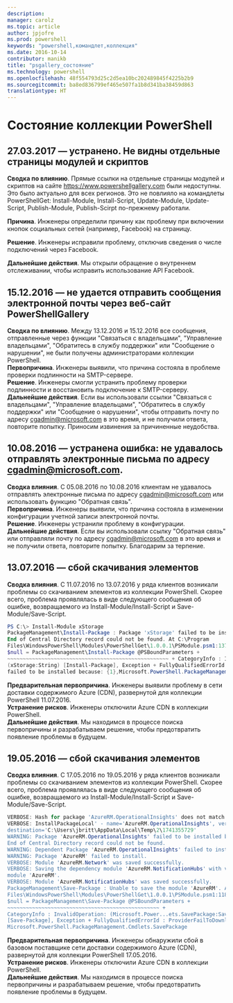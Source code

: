 ```yaml
---
description: 
manager: carolz
ms.topic: article
author: jpjofre
ms.prod: powershell
keywords: "powershell,командлет,коллекция"
ms.date: 2016-10-14
contributor: manikb
title: "psgallery_состояние"
ms.technology: powershell
ms.openlocfilehash: 48f554793d25c2d5ea10bc202489845f4225b2b9
ms.sourcegitcommit: ba8ed836799ef465e507fa1b8d341ba38459d863
translationtype: HT
---
```

<a name="powershell-gallery-status"></a>Состояние коллекции PowerShell
=========================

## <a name="03272017---resolved-unable-to-see-individual-module-and-script-pages"></a>27.03.2017 — устранено. Не видны отдельные страницы модулей и скриптов

__Сводка по влиянию__. Прямые ссылки на отдельные страницы модулей и скриптов на сайте https://www.powershellgallery.com были недоступны. Это было актуально для всех регионов. Это не повлияло на командлеты PowerShellGet: Install-Module, Install-Script, Update-Module, Update-Script, Publish-Module, Publish-Scirpt по-прежнему работали.

__Причина__. Инженеры определили причину как проблему при включении кнопок социальных сетей (например, Facebook) на страницу.  

__Решение__. Инженеры исправили проблему, отключив сведения о числе подключений через Facebook.

__Дальнейшие действия__. Мы открыли обращение о внутреннем отслеживании, чтобы исправить использование API Facebook.

## <a name="12152016---unable-to-send-emails-via-powershellgallery-website"></a>15.12.2016 — не удается отправить сообщения электронной почты через веб-сайт PowerShellGallery

__Сводка по влиянию__. Между 13.12.2016 и 15.12.2016 все сообщения, отправленные через функции "Связаться с владельцами", "Управление владельцами", "Обратитесь в службу поддержки" или "Сообщение о нарушении", не были получены администраторами коллекции PowerShell.  
__Первопричина__. Инженеры выявили, что причина состояла в проблеме проверки подлинности на SMTP-сервере.  
__Решение__. Инженеры смогли устранить проблему проверки подлинности и восстановить подключение к SMTP-серверу.  
__Дальнейшие действия__. Если вы использовали ссылки "Связаться с владельцами", "Управление владельцами", "Обратитесь в службу поддержки" или "Сообщение о нарушении", чтобы отправить почту по адресу cgadmin@microsoft.com в это время, и не получили ответа, повторите попытку. Приносим извинения за причиненные неудобства.  



## <a name="8102016---resolved-unable-to-send-emails-to-cgadminmicrosoftcom"></a>10.08.2016 — устранена ошибка: не удавалось отправлять электронные письма по адресу cgadmin@microsoft.com.

__Сводка влияния__. С 05.08.2016 по 10.08.2016 клиентам не удавалось отправлять электронные письма по адресу cgadmin@microsoft.com или использовать функцию "Обратная связь".  
__Первопричина__. Инженеры выявили, что причина состояла в изменении конфигурации учетной записи электронной почты.  
__Решение__. Инженеры устранили проблему в конфигурации.  
__Дальнейшие действия__. Если вы использовали ссылку "Обратная связь" или отправляли почту по адресу cgadmin@microsoft.com в это время и не получили ответа, повторите попытку. Благодарим за терпение.



## <a name="7132016---download-items-failed"></a>13.07.2016 — сбой скачивания элементов

__Сводка влияния__. С 11.07.2016 по 13.07.2016 у ряда клиентов возникали проблемы со скачиванием элементов из коллекции PowerShell. Скорее всего, проблема проявлялась в виде следующего сообщения об ошибке, возвращаемого из Install-Module/Install-Script и Save-Module/Save-Script.

```PowerShell
PS C:\> Install-Module xStorage 
PackageManagement\Install-Package : Package 'xStorage' failed to be installed because: 
End of Central Directory record could not be found. At C:\Program 
Files\WindowsPowerShell\Modules\PowerShellGet\1.0.0.1\PSModule.psm1:1375 char:21 + ... 
$null = PackageManagement\Install-Package @PSBoundParameters + 
~~~~~~~~~~~~~~~~~~~~~~~~~~~~~~~~~~~~~~~~~~~~~~~~~~~~ + CategoryInfo : InvalidResult: 
(xStorage:String) [Install-Package], Exception + FullyQualifiedErrorId : Package '{0}' 
failed to be installed because: {1},Microsoft.PowerShell.PackageManagement.Cmdlets.InstallPackage 
```

__Предварительная первопричина__. Инженеры выявили проблему в сети доставки содержимого Azure (CDN), развернутой для коллекции PowerShell 11.07.2016.  
__Устранение рисков__. Инженеры отключили Azure CDN в коллекции PowerShell.  
__Дальнейшие действия__. Мы находимся в процессе поиска первопричины и разрабатываем решение, чтобы предотвратить появление проблемы в будущем.


## <a name="5192016---download-items-failed"></a>19.05.2016 — сбой скачивания элементов
__Сводка влияния__. С 17.05.2016 по 19.05.2016 у ряда клиентов возникали проблемы со скачиванием элементов из коллекции PowerShell. Скорее всего, проблема проявлялась в виде следующего сообщения об ошибке, возвращаемого из Install-Module/Install-Script и Save-Module/Save-Script.

```PowerShell
VERBOSE: Hash for package 'AzureRM.OperationalInsights' does not match hash provided from the server.
VERBOSE: InstallPackageLocal' - name='AzureRM.OperationalInsights', version='1.0.8',
destination='C:\Users\jbritt\AppData\Local\Temp\2\1741355729'
WARNING: Package 'AzureRM.OperationalInsights' failed to be installed because: 
End of Central Directory record could not be found. 
WARNING: Dependent Package 'AzureRM.OperationalInsights' failed to install. 
WARNING: Package 'AzureRM' failed to install. 
VERBOSE: Module 'AzureRM.Network' was saved successfully. 
VERBOSE: Saving the dependency module 'AzureRM.NotificationHubs' with version '1.0.8' for the 
module 'AzureRM'. 
VERBOSE: Module 'AzureRM.NotificationHubs' was saved successfully. 
PackageManagement\Save-Package : Unable to save the module 'AzureRM'. At C:\Program 
Files\WindowsPowerShell\Modules\PowerShellGet\1.0.0.1\PSModule.psm1:1187 char:21 + 
$null = PackageManagement\Save-Package @PSBoundParameters + 
~~~~~~~~~~~~~~~~~~~~~~~~~~~~~~~~~~~~~~~~~~~~~~~~~ + 
CategoryInfo : InvalidOperation: (Microsoft.Power...ets.SavePackage:SavePackage) 
[Save-Package], Exception + FullyQualifiedErrorId : ProviderFailToDownloadFile,
Microsoft.PowerShell.PackageManagement.Cmdlets.SavePackage 
```

__Предварительная первопричина__. Инженеры обнаружили сбой в базовом поставщике сети доставки содержимого Azure (CDN), развернутой для коллекции PowerShell 17.05.2016.  
__Устранение рисков__. Инженеры отключили Azure CDN в коллекции PowerShell.  
__Дальнейшие действия__. Мы находимся в процессе поиска первопричины и разрабатываем решение, чтобы предотвратить появление проблемы в будущем.

